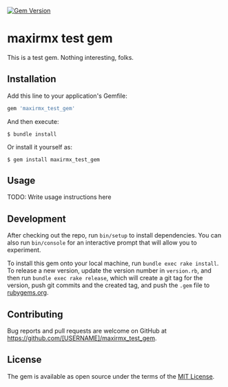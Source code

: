 [![Gem Version](https://badge.fury.io/rb/maxirmx_test_gem.svg)](https://badge.fury.io/rb/maxirmx_test_gem)

# maxirmx test gem

This is a test gem. Nothing interesting, folks.

## Installation

Add this line to your application's Gemfile:

```ruby
gem 'maxirmx_test_gem'
```

And then execute:

    $ bundle install

Or install it yourself as:

    $ gem install maxirmx_test_gem

## Usage

TODO: Write usage instructions here

## Development

After checking out the repo, run `bin/setup` to install dependencies. You can also run `bin/console` for an interactive prompt that will allow you to experiment.

To install this gem onto your local machine, run `bundle exec rake install`. To release a new version, update the version number in `version.rb`, and then run `bundle exec rake release`, which will create a git tag for the version, push git commits and the created tag, and push the `.gem` file to [rubygems.org](https://rubygems.org).

## Contributing

Bug reports and pull requests are welcome on GitHub at https://github.com/[USERNAME]/maxirmx_test_gem.

## License

The gem is available as open source under the terms of the [MIT License](https://opensource.org/licenses/MIT).
